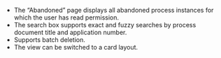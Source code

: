 - The “Abandoned” page displays all abandoned process instances for which the user has read permission.
- The search box supports exact and fuzzy searches by process document title and application number.
- Supports batch deletion.
- The view can be switched to a card layout.
